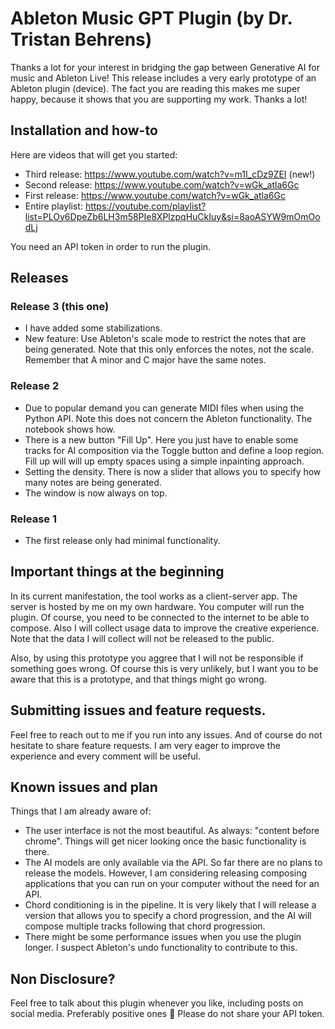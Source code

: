 # Ableton Music GPT Plugin (by Dr. Tristan Behrens)

Thanks a lot for your interest in bridging the gap between Generative AI for music and Ableton Live! This release includes a very early prototype of an Ableton plugin (device). The fact you are reading this makes me super happy, because it shows that you are supporting my work. Thanks a lot!


## Installation and how-to

Here are videos that will get you started: 

- Third release: https://www.youtube.com/watch?v=m1I_cDz9ZEI (new!)
- Second release: https://www.youtube.com/watch?v=wGk_atla6Gc
- First release: https://www.youtube.com/watch?v=wGk_atla6Gc
- Entire playlist: https://youtube.com/playlist?list=PLOy6DpeZb6LH3m58PIe8XPlzpqHuCkIuy&si=8aoASYW9mOmOodLj

You need an API token in order to run the plugin.


## Releases

### Release 3 (this one)

- I have added some stabilizations.
- New feature: Use Ableton's scale mode to restrict the notes that are being generated. Note that this only enforces the notes, not the scale. Remember that A minor and C major have the same notes.

### Release 2

- Due to popular demand you can generate MIDI files when using the Python API. Note this does not concern the Ableton functionality. The notebook shows how.
- There is a new button "Fill Up". Here you just have to enable some tracks for AI composition via the Toggle button and define a loop region. Fill up will will up empty spaces using a simple inpainting approach.
- Setting the density. There is now a slider that allows you to specify how many notes are being generated.
- The window is now always on top.

### Release 1

- The first release only had minimal functionality.


## Important things at the beginning

In its current manifestation, the tool works as a client-server app. The server is hosted by me on my own hardware. You computer will run the plugin. Of course, you need to be connected to the internet to be able to compose. Also I will collect usage data to improve the creative experience. Note that the data I will collect will not be released to the public.

Also, by using this prototype you aggree that I will not be responsible if something goes wrong. Of course this is very unlikely, but I want you to be aware that this is a prototype, and that things might go wrong.


## Submitting issues and feature requests.

Feel free to reach out to me if you run into any issues. And of course do not hesitate to share feature requests. I am very eager to improve the experience and every comment will be useful.


## Known issues and plan

Things that I am already aware of:

- The user interface is not the most beautiful. As always: "content before chrome". Things will get nicer looking once the basic functionality is there.
- The AI models are only available via the API. So far there are no plans to release the models. However, I am considering releasing composing applications that you can run on your computer without the need for an API.
- Chord conditioning is in the pipeline. It is very likely that I will release a version that allows you to specify a chord progression, and the AI will compose multiple tracks following that chord progression.
- There might be some performance issues when you use the plugin longer. I suspect Ableton's undo functionality to contribute to this.


## Non Disclosure?

Feel free to talk about this plugin whenever you like, including posts on social media. Preferably positive ones 🤗 Please do not share your API token.